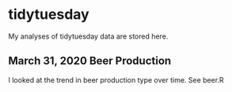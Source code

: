 # tidytuesday
My analyses of tidytuesday data are stored here.

## March 31, 2020 Beer Production
I looked at the trend in beer production type over time. See beer.R